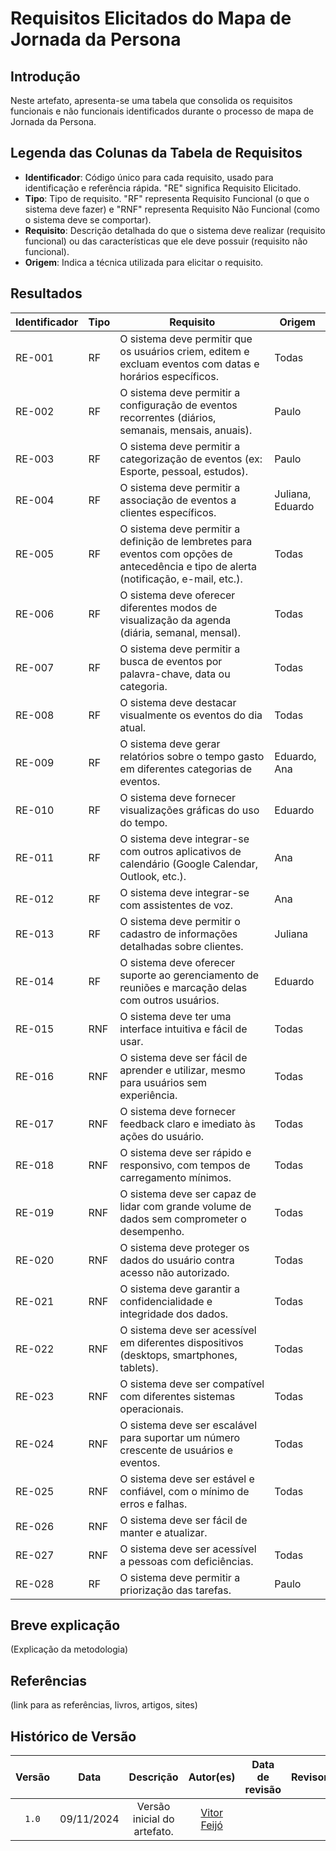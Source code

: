 # Requisitos Elicitados do Mapa de Jornada da Persona

## Introdução

Neste artefato, apresenta-se uma tabela que consolida os requisitos funcionais e não funcionais identificados durante o processo de mapa de Jornada da Persona.

## Legenda das Colunas da Tabela de Requisitos

- **Identificador**: Código único para cada requisito, usado para identificação e referência rápida. "RE" significa Requisito Elicitado.
- **Tipo**: Tipo de requisito. "RF" representa Requisito Funcional (o que o sistema deve fazer) e "RNF" representa Requisito Não Funcional (como o sistema deve se comportar).
- **Requisito**: Descrição detalhada do que o sistema deve realizar (requisito funcional) ou das características que ele deve possuir (requisito não funcional).
- **Origem**: Indica a técnica utilizada para elicitar o requisito.

## Resultados

| Identificador | Tipo | Requisito | Origem |
|---|---|---|---|
| RE-001 | RF | O sistema deve permitir que os usuários criem, editem e excluam eventos com datas e horários específicos. | Todas |
| RE-002 | RF | O sistema deve permitir a configuração de eventos recorrentes (diários, semanais, mensais, anuais). | Paulo |
| RE-003 | RF | O sistema deve permitir a categorização de eventos (ex: Esporte, pessoal, estudos). | Paulo |
| RE-004 | RF | O sistema deve permitir a associação de eventos a clientes específicos. | Juliana, Eduardo |
| RE-005 | RF | O sistema deve permitir a definição de lembretes para eventos com opções de antecedência e tipo de alerta (notificação, e-mail, etc.). | Todas |
| RE-006 | RF | O sistema deve oferecer diferentes modos de visualização da agenda (diária, semanal, mensal). | Todas |
| RE-007 | RF | O sistema deve permitir a busca de eventos por palavra-chave, data ou categoria. | Todas |
| RE-008 | RF | O sistema deve destacar visualmente os eventos do dia atual. | Todas |
| RE-009 | RF | O sistema deve gerar relatórios sobre o tempo gasto em diferentes categorias de eventos. | Eduardo, Ana |
| RE-010 | RF | O sistema deve fornecer visualizações gráficas do uso do tempo. | Eduardo |
| RE-011 | RF | O sistema deve integrar-se com outros aplicativos de calendário (Google Calendar, Outlook, etc.). | Ana |
| RE-012 | RF | O sistema deve integrar-se com assistentes de voz. | Ana |
| RE-013 | RF | O sistema deve permitir o cadastro de informações detalhadas sobre clientes. | Juliana |
| RE-014 | RF | O sistema deve oferecer suporte ao gerenciamento de reuniões e marcação delas com outros usuários. | Eduardo |
| RE-015 | RNF | O sistema deve ter uma interface intuitiva e fácil de usar. | Todas |
| RE-016 | RNF | O sistema deve ser fácil de aprender e utilizar, mesmo para usuários sem experiência. | Todas |
| RE-017 | RNF | O sistema deve fornecer feedback claro e imediato às ações do usuário. | Todas |
| RE-018 | RNF | O sistema deve ser rápido e responsivo, com tempos de carregamento mínimos. | Todas |
| RE-019 | RNF | O sistema deve ser capaz de lidar com grande volume de dados sem comprometer o desempenho. | Todas |
| RE-020 | RNF | O sistema deve proteger os dados do usuário contra acesso não autorizado. | Todas |
| RE-021 | RNF | O sistema deve garantir a confidencialidade e integridade dos dados. | Todas |
| RE-022 | RNF | O sistema deve ser acessível em diferentes dispositivos (desktops, smartphones, tablets). | Todas |
| RE-023 | RNF | O sistema deve ser compatível com diferentes sistemas operacionais. | Todas |
| RE-024 | RNF | O sistema deve ser escalável para suportar um número crescente de usuários e eventos. | Todas |
| RE-025 | RNF | O sistema deve ser estável e confiável, com o mínimo de erros e falhas. | Todas |
| RE-026 | RNF | O sistema deve ser fácil de manter e atualizar. |  |
| RE-027 | RNF | O sistema deve ser acessível a pessoas com deficiências. | Todas |
| RE-028 | RF | O sistema deve permitir a priorização das tarefas. | Paulo |

## Breve explicação

(Explicação da metodologia)

## Referências

(link para as referências, livros, artigos, sites)

## Histórico de Versão

| Versão | Data | Descrição | Autor(es) | Data de revisão | Revisor(es) |
| :-: | :-: | :-: | :-: | :-: | :-: |
| `1.0` | 09/11/2024  | Versão inicial do artefato. | [Vitor Feijó](https://github.com/vitorfleonardo) |  |  |
